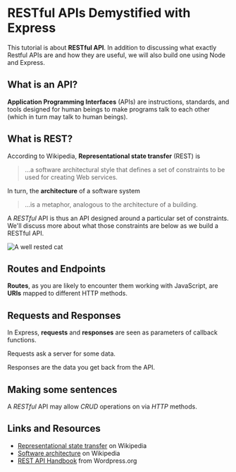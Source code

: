 # RESTful APIs Demystified with Express

This tutorial is about **RESTful API**. In addition to discussing what exactly
Restful APIs are and how they are useful, we will also build one using
Node and Express.

## What is an API?

**Application Programming Interfaces** (APIs) are instructions, standards, and
tools designed for human beings to make programs talk to each other (which in
turn may talk to human beings).

## What is REST?

According to Wikipedia, **Representational state transfer** (REST) is 

> ...a software architectural style that defines a set of constraints to 
> be used for creating Web services.

In turn, the **architecture** of a software system

> ...is a metaphor, analogous to the architecture of a building.

A *RESTful* API is thus an API designed around a particular set of constraints.
We'll discuss more about what those constraints are below as we build a RESTful
API.

![A well rested cat](https://i.imgur.com/3yvjEKK.jpg)

## Routes and Endpoints

**Routes**, as you are likely to encounter them working with JavaScript, are
**URIs** mapped to different HTTP methods.

## Requests and Responses

In Express, **requests** and **responses** are seen as parameters of 
callback functions.

Requests ask a server for some data.

Responses are the data you get back from the API.

## Making some sentences

A *RESTful* API may allow *CRUD* operations on via *HTTP* methods.

## Links and Resources

- [Representational state transfer](https://en.wikipedia.org/wiki/Representational_state_transfer) on Wikipedia
- [Software architecture](https://en.wikipedia.org/wiki/Software_architecture) on Wikipedia
- [REST API Handbook](https://developer.wordpress.org/rest-api/)  from
  Wordpress.org
